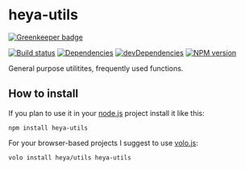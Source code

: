 # heya-utils

[![Greenkeeper badge](https://badges.greenkeeper.io/heya/utils.svg)](https://greenkeeper.io/)

[![Build status][travis-image]][travis-url]
[![Dependencies][deps-image]][deps-url]
[![devDependencies][dev-deps-image]][dev-deps-url]
[![NPM version][npm-image]][npm-url]

General purpose utilitites, frequently used functions.

## How to install

If you plan to use it in your [node.js](http://nodejs.org) project install it
like this:

```
npm install heya-utils
```

For your browser-based projects I suggest to use [volo.js](http://volojs.org):

```
volo install heya/utils heya-utils
```

[npm-image]:      https://img.shields.io/npm/v/heya-utils.svg
[npm-url]:        https://npmjs.org/package/heya-utils
[deps-image]:     https://img.shields.io/david/heya/utils.svg
[deps-url]:       https://david-dm.org/heya/utils
[dev-deps-image]: https://img.shields.io/david/dev/heya/utils.svg
[dev-deps-url]:   https://david-dm.org/heya/utils#info=devDependencies
[travis-image]:   https://img.shields.io/travis/heya/utils.svg
[travis-url]:     https://travis-ci.org/heya/utils
